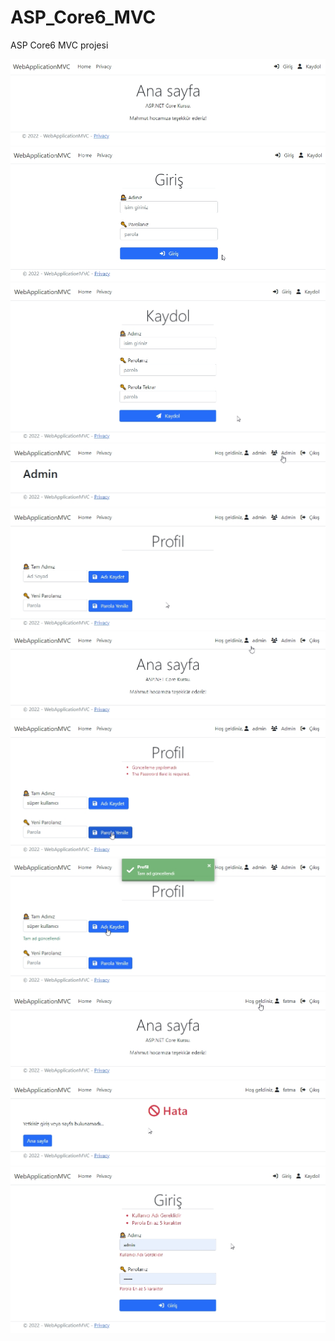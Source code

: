 # ASP_Core6_MVC
 ASP Core6 MVC projesi
 
 ![](https://github.com/tbagriyanik/ASP_Core6_MVC/blob/main/Screen%20Shot%2012-02-22%20at%2008.14%20PM.JPG)
 ![](https://github.com/tbagriyanik/ASP_Core6_MVC/blob/main/Screen%20Shot%2012-02-22%20at%2008.14%20PM%20001.JPG)
 ![](https://github.com/tbagriyanik/ASP_Core6_MVC/blob/main/Screen%20Shot%2012-02-22%20at%2008.14%20PM%20002.JPG)
 ![](https://github.com/tbagriyanik/ASP_Core6_MVC/blob/main/Screen%20Shot%2012-02-22%20at%2008.15%20PM%20001.JPG)
 ![](https://github.com/tbagriyanik/ASP_Core6_MVC/blob/main/Screen%20Shot%2012-02-22%20at%2008.15%20PM%20002.JPG)
 ![](https://github.com/tbagriyanik/ASP_Core6_MVC/blob/main/Screen%20Shot%2012-02-22%20at%2008.15%20PM.JPG)
 ![](https://github.com/tbagriyanik/ASP_Core6_MVC/blob/main/Screen%20Shot%2012-02-22%20at%2008.16%20PM%20001.JPG)
 ![](https://github.com/tbagriyanik/ASP_Core6_MVC/blob/main/Screen%20Shot%2012-02-22%20at%2008.16%20PM.JPG)
 ![](https://github.com/tbagriyanik/ASP_Core6_MVC/blob/main/Screen%20Shot%2012-02-22%20at%2008.17%20PM%20001.JPG)
 ![](https://github.com/tbagriyanik/ASP_Core6_MVC/blob/main/Screen%20Shot%2012-02-22%20at%2008.17%20PM%20002.JPG)
 ![](https://github.com/tbagriyanik/ASP_Core6_MVC/blob/main/Screen%20Shot%2012-02-22%20at%2008.17%20PM.JPG) 
